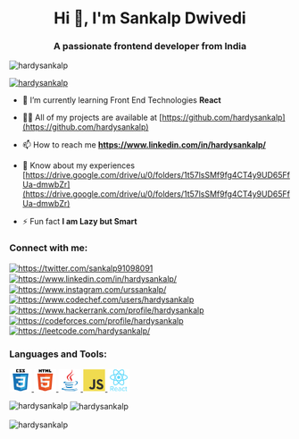 <h1 align="center">Hi 👋, I'm Sankalp Dwivedi</h1>
<h3 align="center">A passionate frontend developer from India</h3>

<p align="left"> <img src="https://komarev.com/ghpvc/?username=hardysankalp&label=Profile%20views&color=0e75b6&style=flat" alt="hardysankalp" /> </p>

<p align="left"> <a href="https://github.com/ryo-ma/github-profile-trophy"><img src="https://github-profile-trophy.vercel.app/?username=hardysankalp" alt="hardysankalp" /></a> </p>

- 🌱 I’m currently learning Front End Technologies **React**

- 👨‍💻 All of my projects are available at [https://github.com/hardysankalp](https://github.com/hardysankalp)

- 📫 How to reach me **https://www.linkedin.com/in/hardysankalp/**

- 📄 Know about my experiences [https://drive.google.com/drive/u/0/folders/1t57lsSMf9fg4CT4y9UD65FfUa-dmwbZr](https://drive.google.com/drive/u/0/folders/1t57lsSMf9fg4CT4y9UD65FfUa-dmwbZr)

- ⚡ Fun fact **I am Lazy but Smart**

<h3 align="left">Connect with me:</h3>
<p align="left">
<a href="https://twitter.com/https://twitter.com/sankalp91098091" target="blank"><img align="center" src="https://raw.githubusercontent.com/rahuldkjain/github-profile-readme-generator/master/src/images/icons/Social/twitter.svg" alt="https://twitter.com/sankalp91098091" height="30" width="40" /></a>
<a href="https://linkedin.com/in/https://www.linkedin.com/in/hardysankalp/" target="blank"><img align="center" src="https://raw.githubusercontent.com/rahuldkjain/github-profile-readme-generator/master/src/images/icons/Social/linked-in-alt.svg" alt="https://www.linkedin.com/in/hardysankalp/" height="30" width="40" /></a>
<a href="https://instagram.com/https://www.instagram.com/urssankalp/" target="blank"><img align="center" src="https://raw.githubusercontent.com/rahuldkjain/github-profile-readme-generator/master/src/images/icons/Social/instagram.svg" alt="https://www.instagram.com/urssankalp/" height="30" width="40" /></a>
<a href="https://www.codechef.com/users/https://www.codechef.com/users/hardysankalp" target="blank"><img align="center" src="https://cdn.jsdelivr.net/npm/simple-icons@3.1.0/icons/codechef.svg" alt="https://www.codechef.com/users/hardysankalp" height="30" width="40" /></a>
<a href="https://www.hackerrank.com/https://www.hackerrank.com/profile/hardysankalp" target="blank"><img align="center" src="https://raw.githubusercontent.com/rahuldkjain/github-profile-readme-generator/master/src/images/icons/Social/hackerrank.svg" alt="https://www.hackerrank.com/profile/hardysankalp" height="30" width="40" /></a>
<a href="https://codeforces.com/profile/https://codeforces.com/profile/hardysankalp" target="blank"><img align="center" src="https://raw.githubusercontent.com/rahuldkjain/github-profile-readme-generator/master/src/images/icons/Social/codeforces.svg" alt="https://codeforces.com/profile/hardysankalp" height="30" width="40" /></a>
<a href="https://www.leetcode.com/https://leetcode.com/hardysankalp/" target="blank"><img align="center" src="https://raw.githubusercontent.com/rahuldkjain/github-profile-readme-generator/master/src/images/icons/Social/leet-code.svg" alt="https://leetcode.com/hardysankalp/" height="30" width="40" /></a>
</p>

<h3 align="left">Languages and Tools:</h3>
<p align="left"> <a href="https://www.w3schools.com/css/" target="_blank" rel="noreferrer"> <img src="https://raw.githubusercontent.com/devicons/devicon/master/icons/css3/css3-original-wordmark.svg" alt="css3" width="40" height="40"/> </a> <a href="https://www.w3.org/html/" target="_blank" rel="noreferrer"> <img src="https://raw.githubusercontent.com/devicons/devicon/master/icons/html5/html5-original-wordmark.svg" alt="html5" width="40" height="40"/> </a> <a href="https://www.java.com" target="_blank" rel="noreferrer"> <img src="https://raw.githubusercontent.com/devicons/devicon/master/icons/java/java-original.svg" alt="java" width="40" height="40"/> </a> <a href="https://developer.mozilla.org/en-US/docs/Web/JavaScript" target="_blank" rel="noreferrer"> <img src="https://raw.githubusercontent.com/devicons/devicon/master/icons/javascript/javascript-original.svg" alt="javascript" width="40" height="40"/> </a> <a href="https://reactjs.org/" target="_blank" rel="noreferrer"> <img src="https://raw.githubusercontent.com/devicons/devicon/master/icons/react/react-original-wordmark.svg" alt="react" width="40" height="40"/> </a> </p>

<p><img align="left" src="https://github-readme-stats.vercel.app/api/top-langs?username=hardysankalp&show_icons=true&locale=en&layout=compact" alt="hardysankalp" /></p>

<p>&nbsp;<img align="center" src="https://github-readme-stats.vercel.app/api?username=hardysankalp&show_icons=true&locale=en" alt="hardysankalp" /></p>

<p><img align="center" src="https://github-readme-streak-stats.herokuapp.com/?user=hardysankalp&" alt="hardysankalp" /></p>

